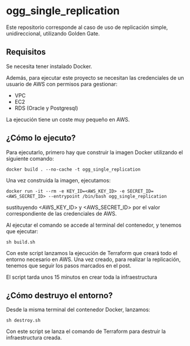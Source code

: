 # ogg_single_replication
Este repositorio corresponde al caso de uso de replicación simple, unidireccional, utilizando Golden Gate.

## Requisitos
Se necesita tener instalado Docker.

Además, para ejecutar este proyecto se necesitan las credenciales de un usuario de AWS con permisos para gestionar:

- VPC
- EC2
- RDS (Oracle y Postgresql)

La ejecución tiene un coste muy pequeño en AWS.

## ¿Cómo lo ejecuto?
Para ejecutarlo, primero hay que construir la imagen Docker utilizando el siguiente comando:

```
docker build . --no-cache -t ogg_single_replication
```

Una vez construida la imagen, ejecutamos:
```
docker run -it --rm -e KEY_ID=<AWS_KEY_ID> -e SECRET_ID=<AWS_SECRET_ID> --entrypoint /bin/bash ogg_single_replication
```

sustituyendo <AWS_KEY_ID> y <AWS_SECRET_ID> por el valor correspondiente de las credenciales de AWS.

Al ejecutar el comando se accede al terminal del contenedor, y tenemos que ejecutar:

``` 
sh build.sh
```

Con este script lanzamos la ejecución de Terraform que creará todo el entorno necesario en AWS. Una vez creado, para realizar 
la replicación, tenemos que seguir los pasos marcados en el post.

El script tarda unos 15 minutos en crear toda la infraestructura

## ¿Cómo destruyo el entorno?
Desde la misma terminal del contenedor Docker, lanzamos:

```
sh destroy.sh
```

Con este script se lanza el comando de Terraform para destruir la infraestructura creada.